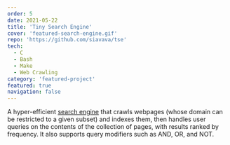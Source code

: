 ```yaml
---
order: 5
date: 2021-05-22
title: 'Tiny Search Engine'
cover: 'featured-search-engine.gif'
repo: 'https://github.com/siavava/tse'
tech:
  - C
  - Bash
  - Make
  - Web Crawling
category: 'featured-project'
featured: true
navigation: false
---
```


A hyper-efficient [search engine][search-engine]
that crawls webpages (whose domain can be restricted
to a given subset) and indexes them,
then handles user queries on the contents of the collection of pages,
with results ranked by frequency.
It also supports query modifiers such as AND, OR,
and NOT.

[search-engine]: https://en.wikipedia.org/wiki/Web_search_engine
